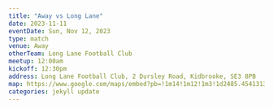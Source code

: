 ```yaml
---
title: "Away vs Long Lane"
date: 2023-11-11
eventDate: Sun, Nov 12, 2023
type: match 
venue: Away
otherTeam: Long Lane Football Club
meetup: 12:00am
kickoff: 12:30pm
address: Long Lane Football Club, 2 Dursley Road, Kidbrooke, SE3 8PB
map: https://www.google.com/maps/embed?pb=!1m14!1m12!1m3!1d2485.4541313436175!2d0.031052300000003856!3d51.468178!2m3!1f0!2f0!3f0!3m2!1i1024!2i768!4f13.1!5e0!3m2!1sen!2suk!4v1699698275463!5m2!1sen!2suk
categories: jekyll update
---
```


